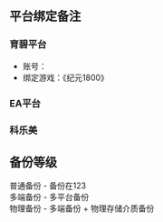 ## 平台绑定备注

### 育碧平台

- 账号：
- 绑定游戏：《纪元1800》

### EA平台

### 科乐美

<!-- ## 游玩排序表

为了保证游戏稳定地游玩，避免出现电子阳痿的状况。 -->

<!-- ### 平面游戏位
- 《游戏王：大师决斗》 -->
<!-- - 《饥荒》 -->
<!-- ### 种植养成位
- 《模拟农场22》 -->
<!-- - 《一起玩农场》 -->
<!-- - 《幻兽帕鲁》 -->
<!-- ### 模拟经营位
- 《戴森球》 -->
<!-- - 《监狱建筑师》 -->
<!-- ### 开放世界位 -->
<!-- - 《幻兽帕鲁》 -->
<!-- - 《中土世界：暗影摩多》 -->
<!-- - 《中土世界：战争之影》 -->
<!-- ### 自由位
- 暂无 -->
<!-- - 《无人深空》 -->
<!-- - 《极品飞车：热度》 -->

## 备份等级

普通备份 - 备份在123   
多端备份 - 多平台备份   
物理备份 - 多端备份 + 物理存储介质备份   